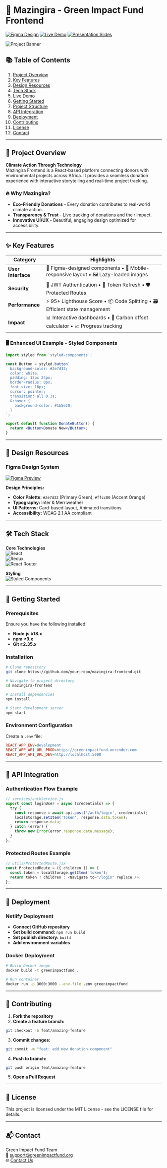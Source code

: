 # 🌿 Mazingira - Green Impact Fund Frontend

[![Figma Design](https://img.shields.io/badge/Figma-Design%20System-2e7d32?style=for-the-badge&logo=figma)](https://www.figma.com/design/coFE85JgKpihGbS2LP5i6j/Green-Impact-Fund?node-id=1-7&t=EIWTxsbao7VJRVv3-1)
[![Live Demo](https://img.shields.io/badge/🚀_Live_Demo-GreenImpactFund-2e7d32?style=for-the-badge)](https://greenimpactfund.netlify.app/)
[![Presentation Slides](https://img.shields.io/badge/📊_Presentation-Slides-2e7d32?style=for-the-badge)](https://1drv.ms/b/c/0218897d71a98f7a/EWeTl_ALf3BEkcJGg_COxFcBSf1NJUbBxkQtGZ1RV-Po2Q)

![Project Banner](https://via.placeholder.com/1500x400.png?text=Green+Impact+Fund+🌿+Empowering+Sustainable+Change)

## 📚 Table of Contents
1. [Project Overview](#-project-overview)
2. [Key Features](#-key-features)
3. [Design Resources](#-design-resources)
4. [Tech Stack](#-tech-stack)
5. [Live Demo](#-live-demo)
6. [Getting Started](#-getting-started)
7. [Project Structure](#-project-structure)
8. [API Integration](#-api-integration)
9. [Deployment](#-deployment)
10. [Contributing](#-contributing)
11. [License](#-license)
12. [Contact](#-contact)

---

## 🎯 Project Overview
**Climate Action Through Technology**  
Mazingira Frontend is a React-based platform connecting donors with environmental projects across Africa. It provides a seamless donation experience with interactive storytelling and real-time project tracking.

### 🔥 Why Mazingira?
- **Eco-Friendly Donations** - Every donation contributes to real-world climate action.
- **Transparency & Trust** - Live tracking of donations and their impact.
- **Innovative UI/UX** - Beautiful, engaging design optimized for accessibility.

---

## ✨ Key Features

| Category        | Highlights                                                                 |
|-----------------|----------------------------------------------------------------------------|
| **User Interface** | 🎨 Figma-designed components • 📱 Mobile-responsive layout • 🖼️ Lazy-loaded images |
| **Security**    | 🔐 JWT Authentication • 🔄 Token Refresh • 🛡️ Protected Routes             |
| **Performance** | ⚡ 95+ Lighthouse Score • 📦 Code Splitting • 🗃️ Efficient state management |
| **Impact**      | 📊 Interactive dashboards • 🌳 Carbon offset calculator • 📈 Progress tracking |

### 🖥️ Enhanced UI Example - Styled Components
```jsx
import styled from 'styled-components';

const Button = styled.button`
  background-color: #2e7d32;
  color: white;
  padding: 12px 24px;
  border-radius: 8px;
  font-size: 16px;
  cursor: pointer;
  transition: all 0.3s;
  &:hover {
    background-color: #1b5e20;
  }
`;

export default function DonateButton() {
  return <Button>Donate Now</Button>;
}
```

---

## 🎨 Design Resources

### Figma Design System
[![Figma Preview](https://via.placeholder.com/800x400.png?text=Figma+Design+System)](https://www.figma.com/design/coFE85JgKpihGbS2LP5i6j/Green-Impact-Fund?node-id=1-7&t=EIWTxsbao7VJRVv3-1)

**Design Principles:**
- **Color Palette:** `#2e7d32` (Primary Green), `#ffcc80` (Accent Orange)
- **Typography:** Inter & Merriweather
- **UI Patterns:** Card-based layout, Animated transitions
- **Accessibility:** WCAG 2.1 AA compliant

---

## 🛠 Tech Stack

**Core Technologies**  
![React](https://img.shields.io/badge/React-18-61DAFB?logo=react)  
![Redux](https://img.shields.io/badge/Redux_Toolkit-1.9.5-764ABC?logo=redux)  
![React Router](https://img.shields.io/badge/React_Router-6.14.2-CA4245?logo=react-router)

**Styling**  
![Styled Components](https://img.shields.io/badge/Styled_Components-6.0.8-DB7093?logo=styled-components)

---

## 🚀 Getting Started

### Prerequisites
Ensure you have the following installed:
- **Node.js ≥18.x**
- **npm ≥9.x**
- **Git ≥2.35.x**

### Installation
```bash
# Clone repository
git clone https://github.com/your-repo/mazingira-frontend.git

# Navigate to project directory
cd mazingira-frontend

# Install dependencies
npm install

# Start development server
npm start
```

### Environment Configuration
Create a `.env` file:
```ini
REACT_APP_ENV=development
REACT_APP_API_URL_PROD=https://greenimpactfund.onrender.com
REACT_APP_API_URL_DEV=http://localhost:5000
```

---

## 🔗 API Integration

### Authentication Flow Example
```javascript
// services/authService.js
export const loginUser = async (credentials) => {
  try {
    const response = await api.post('/auth/login', credentials);
    localStorage.setItem('token', response.data.token);
    return response.data;
  } catch (error) {
    throw new Error(error.response.data.message);
  }
};
```

### Protected Routes Example
```javascript
// utils/ProtectedRoute.jsx
const ProtectedRoute = ({ children }) => {
  const token = localStorage.getItem('token');
  return token ? children : <Navigate to="/login" replace />;
};
```

---

## 🚀 Deployment

### Netlify Deployment
- **Connect GitHub repository**
- **Set build command:** `npm run build`
- **Set publish directory:** `build`
- **Add environment variables**

### Docker Deployment
```bash
# Build Docker image
docker build -t greenimpactfund .

# Run container
docker run -p 3000:3000 --env-file .env greenimpactfund
```

---

## 🤝 Contributing

1. **Fork the repository**
2. **Create a feature branch:**
```bash
git checkout -b feat/amazing-feature
```
3. **Commit changes:**
```bash
git commit -m "feat: add new donation component"
```
4. **Push to branch:**
```bash
git push origin feat/amazing-feature
```
5. **Open a Pull Request**

---

## 📜 License
This project is licensed under the MIT License - see the LICENSE file for details.

---

## 📬 Contact
Green Impact Fund Team  
📧 support@greenimpactfund.org  
🌐 [Contact Us](https://greenimpactfund.netlify.app/contact)
